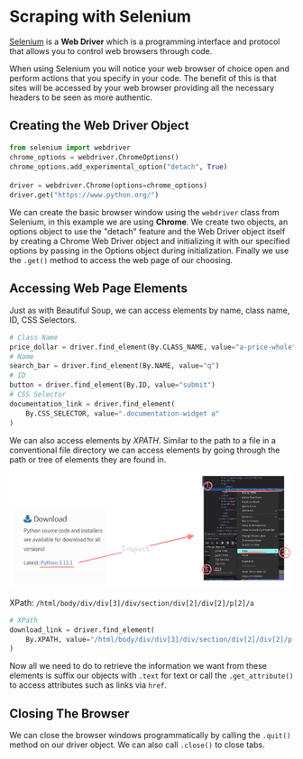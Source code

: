 # Scraping with Selenium

[Selenium](https://selenium-python.readthedocs.io/) is a **Web Driver** which is a programming interface and protocol that allows you to control web browsers through code. 

When using Selenium you will notice your web browser of choice open and perform actions that you specify in your code. The benefit of this is that sites will be accessed by your web browser providing all the necessary headers to be seen as more authentic.
## Creating the Web Driver Object

```python
from selenium import webdriver
chrome_options = webdriver.ChromeOptions()
chrome_options.add_experimental_option("detach", True)

driver = webdriver.Chrome(options=chrome_options)
driver.get("https://www.python.org/")
```

We can create the basic browser window using the `webdriver` class from Selenium, in this example we are using **Chrome**. We create two objects, an options object to use the "detach" feature and the Web Driver object itself by creating a Chrome Web Driver object and initializing it with our specified options by passing in the Options object during initialization. Finally we use the `.get()` method to access the web page of our choosing.
## Accessing Web Page Elements

Just as with Beautiful Soup, we can access elements by name, class name, ID, CSS Selectors.

```python
# Class Name
price_dollar = driver.find_element(By.CLASS_NAME, value="a-price-whole").text
# Name
search_bar = driver.find_element(By.NAME, value="q")
# ID
button = driver.find_element(By.ID, value="submit")
# CSS Selector
documentation_link = driver.find_element(
    By.CSS_SELECTOR, value=".documentation-widget a"
)
 ```

We can also access elements by *XPATH*. Similar to the path to a file in a conventional file directory we can access elements by going through the path or tree of elements they are found in.

![](Pictures/Selenium%20-%20Accessing%20XPATH.png)

XPath: `/html/body/div/div[3]/div/section/div[2]/div[2]/p[2]/a`

```python
# XPath
download_link = driver.find_element(
    By.XPATH, value="/html/body/div/div[3]/div/section/div[2]/div[2]/p[2]/a"
)
```

Now all we need to do to retrieve the information we want from these elements is suffix our objects with `.text` for text or call the `.get_attribute()` to access attributes such as links via `href`.

## Closing The Browser

We can close the browser windows programmatically by calling the `.quit()` method on our driver object. We can also call `.close()` to close tabs.


